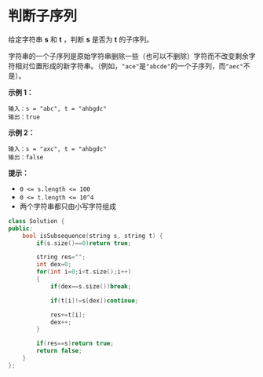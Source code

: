 # 判断子序列



给定字符串 **s** 和 **t** ，判断 **s** 是否为 **t** 的子序列。

字符串的一个子序列是原始字符串删除一些（也可以不删除）字符而不改变剩余字符相对位置形成的新字符串。（例如，`"ace"`是`"abcde"`的一个子序列，而`"aec"`不是）。

**示例 1：**

```
输入：s = "abc", t = "ahbgdc"
输出：true
```

**示例 2：**

```
输入：s = "axc", t = "ahbgdc"
输出：false
```

 

**提示：**

- `0 <= s.length <= 100`
- `0 <= t.length <= 10^4`
- 两个字符串都只由小写字符组成



```c++
class Solution {
public:
    bool isSubsequence(string s, string t) {
        if(s.size()==0)return true;

        string res="";
        int dex=0;
        for(int i=0;i<t.size();i++)
        {
            if(dex==s.size())break;

            if(t[i]!=s[dex])continue;

            res+=t[i];
            dex++;
        }

        if(res==s)return true;
        return false;
    }
};
```

